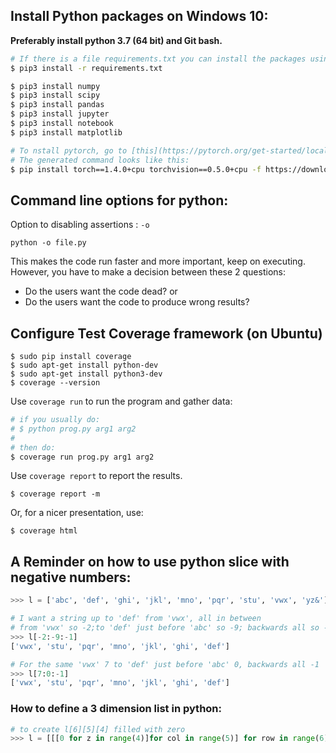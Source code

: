 ## Install Python packages on Windows 10:

**Preferably install python 3.7 (64 bit) and Git bash.**
```bash
# If there is a file requirements.txt you can install the packages using this command:
$ pip3 install -r requirements.txt

$ pip3 install numpy
$ pip3 install scipy
$ pip3 install pandas
$ pip3 install jupyter
$ pip3 install notebook
$ pip3 install matplotlib

# To nstall pytorch, go to [this](https://pytorch.org/get-started/locally/) page and generate the command easily. 
# The generated command looks like this:
$ pip install torch==1.4.0+cpu torchvision==0.5.0+cpu -f https://download.pytorch.org/whl/torch_stable.html
```

## Command line options for python:

Option to disabling assertions : `-o`
```
python -o file.py
```
This makes the code run faster and more important, keep on executing.
However, you have to make a decision between these 2 questions:
- Do the users want the code dead? or
- Do the users want the code to produce wrong results?

## Configure Test Coverage framework (on Ubuntu)

```
$ sudo pip install coverage
$ sudo apt-get install python-dev
$ sudo apt-get install python3-dev
$ coverage --version
```
Use `coverage run` to run the program and gather data:
```bash
# if you usually do:
# $ python prog.py arg1 arg2
#
# then do:
$ coverage run prog.py arg1 arg2
```
Use `coverage report` to report the results.
```
$ coverage report -m
```
Or, for a nicer presentation, use:
```
$ coverage html
```

## A Reminder on how to use python slice with negative numbers:
```python
>>> l = ['abc', 'def', 'ghi', 'jkl', 'mno', 'pqr', 'stu', 'vwx', 'yz&']

# I want a string up to 'def' from 'vwx', all in between
# from 'vwx' so -2;to 'def' just before 'abc' so -9; backwards all so -1.
>>> l[-2:-9:-1]
['vwx', 'stu', 'pqr', 'mno', 'jkl', 'ghi', 'def']

# For the same 'vwx' 7 to 'def' just before 'abc' 0, backwards all -1
>>> l[7:0:-1]
['vwx', 'stu', 'pqr', 'mno', 'jkl', 'ghi', 'def']
```

### How to define a 3 dimension list in python:
```python
# to create l[6][5][4] filled with zero
>>> l = [[[0 for z in range(4)]for col in range(5)] for row in range(6)]
```
